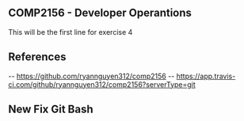 ## COMP2156 - Developer Operantions

This will be the first line for exercise 4

## References

-- https://github.com/ryannguyen312/comp2156
-- https://app.travis-ci.com/github/ryannguyen312/comp2156?serverType=git

## New Fix Git Bash
